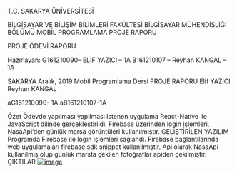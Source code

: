  
T.C.
SAKARYA ÜNİVERSİTESİ


BİLGİSAYAR VE BİLİŞİM BİLİMLERİ FAKÜLTESİ
 BİLGİSAYAR MÜHENDİSLİĞİ BÖLÜMÜ
MOBİL PROGRAMLAMA PROJE RAPORU

PROJE ÖDEVİ RAPORU



Hazırlayan:
G161210090– ELİF YAZICI – 1A
B161210107 – Reyhan KANGAL – 1A


SAKARYA
Aralık, 2019
Mobil Programlama Dersi
                               PROJE RAPORU
Elif YAZICI
Reyhan KANGAL

aG161210090- 1A
aB161210107-1A

Özet
 	Ödevde yapılması yapılması istenen uygulama React-Native ile JavaScript dilinde gerçekleştirildi. Firebase üzerinden login işlemleri, NasaApi’den günlük marsa görüntüleri kullanılmıştır.
GELİŞTİRİLEN YAZILIM
Programda Firebase ile login işlemleri sağlandı. Firebase bağlantılarında web uygulamaları  firebase sdk snippet kullanılmıştır. 
Api olarak NasaApi kullanılmış olup günlük marsta çekilen fotoğraflar apiden çekilmiştir.
ÇIKTILAR
[![image](https://i.hizliresim.com/5NBbRD.png)](https://hizliresim.com/5NBbRD)











